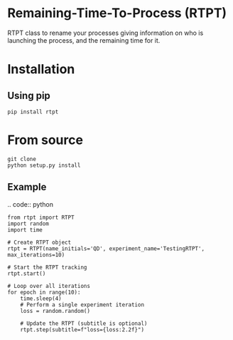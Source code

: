 # Remaining-Time-To-Process (RTPT)
RTPT class to rename your processes giving information on who is launching the process, and the remaining time for it.

# Installation
## Using pip

	pip install rtpt

# From source

	git clone
	python setup.py install


## Example

.. code:: python

    from rtpt import RTPT
    import random
    import time

    # Create RTPT object
    rtpt = RTPT(name_initials='QD', experiment_name='TestingRTPT', max_iterations=10)

    # Start the RTPT tracking
    rtpt.start()

    # Loop over all iterations
    for epoch in range(10):
        time.sleep(4)
        # Perform a single experiment iteration
        loss = random.random()

        # Update the RTPT (subtitle is optional)
        rtpt.step(subtitle=f"loss={loss:2.2f}")

